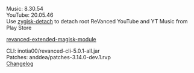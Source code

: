 Music: 8.30.54  
YouTube: 20.05.46  
Use [zygisk-detach](https://github.com/j-hc/zygisk-detach) to detach root ReVanced YouTube and YT Music from Play Store  

[revanced-extended-magisk-module](https://github.com/imnathanzero/extended)
  
CLI: inotia00/revanced-cli-5.0.1-all.jar  
Patches: anddea/patches-3.14.0-dev.1.rvp  
[Changelog](https://github.com/anddea/revanced-patches/releases/tag/v3.14.0-dev.1)  
